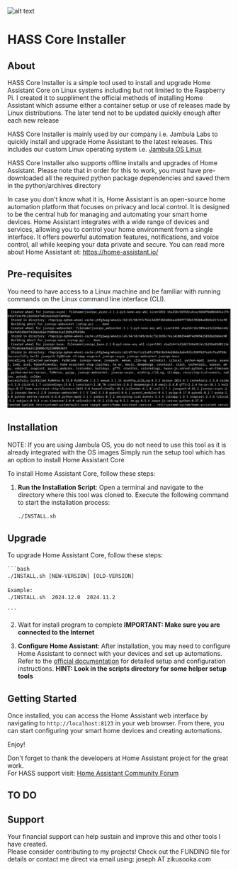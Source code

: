 ![alt text](hasslogo.png "HASS Core Installer")
# HASS Core Installer

## About 

HASS Core Installer is a simple tool used to install and upgrade Home Assistant Core on Linux systems including 
but not limited to the Raspberry Pi.  I created it to suppliment the official methods of installing Home Assistant 
which assume either a container setup or use of releases made by Linux distributions.  The later tend not to be 
updated quickly enough after each new release

HASS Core Installer is mainly used by our company i.e. Jambula Labs to quickly install and upgrade Home Assistant to 
the latest  releases.  This includes our custom Linux operating system i.e. [Jambula OS Linux](https://github.com/zikusooka/jambula-OS/) 

HASS Core Installer also supports offline installs and upgrades of Home Assistant.  Please note that in order for 
this to work, you must have pre-downloaded all the required python package dependencies and saved them in the 
python/archives directory

In case you don't know what it is, Home Assistant is an open-source home automation platform that focuses on 
privacy and local control. It is designed to be the central hub for managing and automating your smart home 
devices. Home Assistant integrates with a wide range of devices and services, allowing you to control your 
home environment from a single interface. It offers powerful automation features, notifications, and voice 
control, all while keeping your data private and secure.  You can read more about Home Assistant at:
https://home-assistant.io/


## Pre-requisites

You need to have access to a Linux machine  and be familiar with running commands on the Linux command line 
interface (CLI).


![alt text](images/console.png "HASS Core Installer")

## Installation

NOTE:  If you are using Jambula OS, you do not need to use this tool as it is already integrated with the OS images
       Simply run the setup tool which has an option to install Home Assistant Core

To install Home Assistant Core, follow these steps:

1. **Run the Installation Script**: Open a terminal and navigate to the directory where this tool was cloned to. 
Execute the following command to start the installation process:

    ```bash
    ./INSTALL.sh
    ```

## Upgrade

To upgrade Home Assistant Core, follow these steps:

    ```bash
    ./INSTALL.sh [NEW-VERSION] [OLD-VERSION]

    Example:
    ./INSTALL.sh  2024.12.0  2024.11.2

    ```

2. Wait for install program to complete
<b>IMPORTANT:  Make sure you are connected to the Internet </b>

3. **Configure Home Assistant**: After installation, you may need to configure Home Assistant to connect with your devices and set up automations. Refer to the [official documentation](https://www.home-assistant.io/docs/) for detailed setup and configuration instructions.
<b>HINT: Look in the scripts directory for some helper setup tools</b>

## Getting Started

Once installed, you can access the Home Assistant web interface by navigating to `http://localhost:8123` in your web browser. From there, you can start configuring your smart home devices and creating automations.

Enjoy!

Don't forget to thank the developers at Home Assistant project for the great work.  
For HASS support visit: [Home Assistant Community Forum](https://community.home-assistant.io/) 

## TO DO

## Support

   Your financial support can help sustain and improve this and other tools I have created.  
   Please consider contributing to my projects!  Check out the FUNDING file for details or contact me direct via 
   email using: joseph AT zikusooka.com
